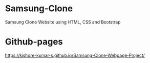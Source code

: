 # Samsung-Clone
Samsung Clone Website using HTML, CSS and Bootstrap
# Github-pages
https://kishore-kumar-s.github.io/Samsung-Clone-Webpage-Project/
